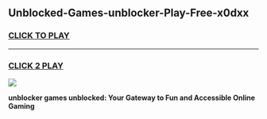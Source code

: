 
## Unblocked-Games-unblocker-Play-Free-x0dxx
<h3>
<a href="https://premium76.site?title=unblocker&ref=23A">CLICK TO PLAY</a></h3>
<hr>

<h3>
<a href="https://premium76.site?title=unblocker&ref=23A">CLICK 2 PLAY</a>
  
</h3>

<a href="https://premium76.site?title=unblocker&ref=23A"><img src="https://clearcache.store/games.png"></a>


**unblocker games unblocked: Your Gateway to Fun and Accessible Online Gaming**
